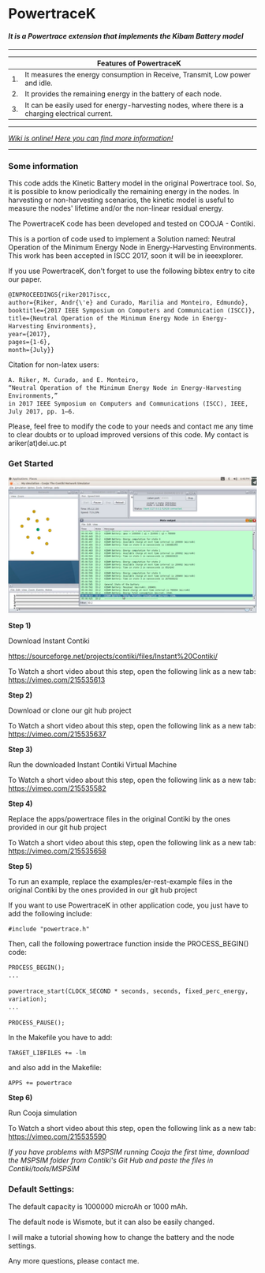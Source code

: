# PowertraceK
#### *It is a Powertrace extension that implements the Kibam Battery model*

---

|    | Features of PowertraceK                                                                          |
|----|--------------------------------------------------------------------------------------------------|
| 1. | It measures the energy consumption in Receive, Transmit, Low power and idle.                     |
| 2. | It provides the remaining energy in the battery of each node.                                    |
| 3. | It can be easily used for energy-harvesting nodes, where there is a charging electrical current. |

---
*[Wiki is online! Here you can find more information!](https://github.com/KineticBattery/Powertrace/wiki)*

---
### Some information
This code adds the Kinetic Battery model in the original Powertrace tool. So, it is possible to know periodically the remaining energy in the nodes. In harvesting or non-harvesting scenarios, the kinetic model is useful to measure the nodes' lifetime and/or the non-linear residual energy.

The PowertraceK code has been developed and tested on COOJA - Contiki.

This is a portion of code used to implement a Solution named: Neutral Operation of the Minimum Energy Node in Energy-Harvesting Environments. This work has been accepted in ISCC 2017, soon it will be in ieeexplorer.


If you use PowertraceK, don't forget to use the following bibtex entry to cite our paper.
```
@INPROCEEDINGS{riker2017iscc, 
author={Riker, Andr{\'e} and Curado, Marilia and Monteiro, Edmundo},
booktitle={2017 IEEE Symposium on Computers and Communication (ISCC)}, 
title={Neutral Operation of the Minimum Energy Node in Energy-Harvesting Environments}, 
year={2017}, 
pages={1-6},  
month={July}}
```

Citation for non-latex users:

```
A. Riker, M. Curado, and E. Monteiro, 
“Neutral Operation of the Minimum Energy Node in Energy-Harvesting Environments,” 
in 2017 IEEE Symposium on Computers and Communications (ISCC), IEEE, July 2017, pp. 1–6.
```


Please, feel free to modify the code to your needs and contact me any time to clear doubts or to upload improved versions of this code. My contact is ariker(at)dei.uc.pt


### Get Started
![Screenshot](figures/example.png)

<b>Step 1) </b> 

Download Instant Contiki

https://sourceforge.net/projects/contiki/files/Instant%20Contiki/

To Watch a short video about this step, open the following link as a new tab:
https://vimeo.com/215535613

<b>Step 2) </b> 

Download or clone our git hub project 

To Watch a short video about this step, open the following link as a new tab:
https://vimeo.com/215535637


<b>Step 3) </b> 

Run the downloaded Instant Contiki Virtual Machine</b>

To Watch a short video about this step, open the following link as a new tab:
https://vimeo.com/215535582

<b>Step 4) </b> 

Replace the apps/powertrace files in the original Contiki by the ones provided in our git hub project

To Watch a short video about this step, open the following link as a new tab:
https://vimeo.com/215535658

<b>Step 5) </b> 

To run an example, replace the examples/er-rest-example files in the original Contiki by the ones provided in our git hub project


If you want to use PowertraceK in other application code, you just have to add the following include: 


```
#include "powertrace.h"
```


Then, call the following powertrace function inside the PROCESS_BEGIN() code:


```
PROCESS_BEGIN();
...

powertrace_start(CLOCK_SECOND * seconds, seconds, fixed_perc_energy, variation);
...

PROCESS_PAUSE();
```

In the Makefile you have to add:

```
TARGET_LIBFILES += -lm
```

and also add in the Makefile:

```
APPS += powertrace
```

<b>Step 6) </b>

Run Cooja simulation

To Watch a short video about this step, open the following link as a new tab:
https://vimeo.com/215535590

*If you have problems with MSPSIM running Cooja the first time, download the MSPSIM folder from Contiki's Git Hub and paste the files in Contiki/tools/MSPSIM*

### Default Settings:
The default capacity is 1000000 microAh or 1000 mAh.

The default node is Wismote, but it can also be easily changed.

I will make a tutorial showing how to change the battery and the node settings.

Any more questions, please contact me.
